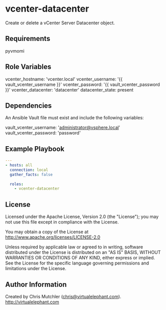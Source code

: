 vcenter-datacenter
=========

Create or delete a vCenter Server Datacenter object.

Requirements
------------

pyvmomi

Role Variables
--------------

vcenter_hostname: 'vcenter.local'
vcenter_username: '{{ vault_vcenter_username }}'
vcenter_password: '{{ vault_vcenter_password }}'
vcenter_datacenter: 'datacenter'
datacenter_state: present

Dependencies
------------

An Ansible Vault file must exist and include the following variables:

vault_vcenter_username: 'administrator@vsphere.local'
vault_vcenter_password: 'password'

Example Playbook
----------------

```yaml
---
- hosts: all
  connection: local
  gather_facts: false
  
  roles:
    - vcenter-datacenter
```

License
-------

Licensed under the Apache License, Version 2.0 (the "License");
you may not use this file except in compliance with the License.

You may obtain a copy of the License at
   http://www.apache.org/licenses/LICENSE-2.0

Unless required by applicable law or agreed to in writing, software
distributed under the License is distributed on an "AS IS" BASIS,
WITHOUT WARRANTIES OR CONDITIONS OF ANY KIND, either express or implied.
See the License for the specific language governing permissions and
limitations under the License.

Author Information
------------------

Created by Chris Mutchler (chris@virtualelephant.com). http://virtualelephant.com
